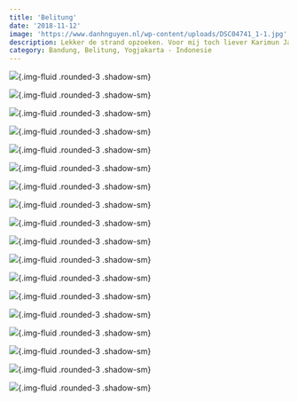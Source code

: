 ```yaml
---
title: 'Belitung'
date: '2018-11-12'
image: 'https://www.danhnguyen.nl/wp-content/uploads/DSC04741_1-1.jpg'
description: Lekker de strand opzoeken. Voor mij toch liever Karimun Jawa...
category: Bandung, Belitung, Yogjakarta - Indonesie
---
```


![](https://www.danhnguyen.nl/wp-content/uploads/20181111_091022-700x394.jpg){.img-fluid .rounded-3 .shadow-sm}

![](https://www.danhnguyen.nl/wp-content/uploads/20181111_110449-700x394.jpg){.img-fluid .rounded-3 .shadow-sm}

![](https://www.danhnguyen.nl/wp-content/uploads/20181111_112525-EFFECTS-700x394.jpg){.img-fluid .rounded-3 .shadow-sm}

![](https://www.danhnguyen.nl/wp-content/uploads/20181111_120126-700x394.jpg){.img-fluid .rounded-3 .shadow-sm}

![](https://www.danhnguyen.nl/wp-content/uploads/20181111_134558-700x394.jpg){.img-fluid .rounded-3 .shadow-sm}

![](https://www.danhnguyen.nl/wp-content/uploads/20181111_135723-700x394.jpg){.img-fluid .rounded-3 .shadow-sm}

![](https://www.danhnguyen.nl/wp-content/uploads/20181111_150908-700x394.jpg){.img-fluid .rounded-3 .shadow-sm}

![](https://www.danhnguyen.nl/wp-content/uploads/20181113_092026-700x394.jpg){.img-fluid .rounded-3 .shadow-sm}

![](https://www.danhnguyen.nl/wp-content/uploads/20181113_111452-700x394.jpg){.img-fluid .rounded-3 .shadow-sm}

![](https://www.danhnguyen.nl/wp-content/uploads/20181113_125958-700x394.jpg){.img-fluid .rounded-3 .shadow-sm}

![](https://www.danhnguyen.nl/wp-content/uploads/20181113_131134-700x394.jpg){.img-fluid .rounded-3 .shadow-sm}

![](https://www.danhnguyen.nl/wp-content/uploads/20181114_131202-EFFECTS-700x394.jpg){.img-fluid .rounded-3 .shadow-sm}

![](https://www.danhnguyen.nl/wp-content/uploads/DSC04629-700x394.jpg){.img-fluid .rounded-3 .shadow-sm}

![](https://www.danhnguyen.nl/wp-content/uploads/DSC04741_1-1-700x394.jpg){.img-fluid .rounded-3 .shadow-sm}

![](https://www.danhnguyen.nl/wp-content/uploads/DSC04794-700x394.jpg){.img-fluid .rounded-3 .shadow-sm}

![](https://www.danhnguyen.nl/wp-content/uploads/DSC04796-700x393.jpg){.img-fluid .rounded-3 .shadow-sm}

![](https://www.danhnguyen.nl/wp-content/uploads/DSC04844-700x394.jpg){.img-fluid .rounded-3 .shadow-sm}

![](https://www.danhnguyen.nl/wp-content/uploads/DSC04849-700x394.jpg){.img-fluid .rounded-3 .shadow-sm}
